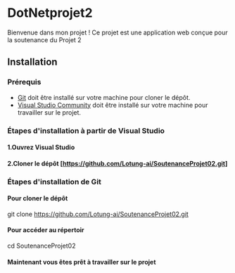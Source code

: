 # DotNetprojet2
Bienvenue dans mon projet ! Ce projet est une application web conçue pour la soutenance du Projet 2

## Installation

### Prérequis
- [Git](https://git-scm.com/downloads) doit être installé sur votre machine pour cloner le dépôt.
- [Visual Studio Community](https://visualstudio.microsoft.com/fr/downloads/) doit être installé sur votre machine pour travailler sur le projet.

### Étapes d'installation à partir de Visual Studio
#### 1.Ouvrez Visual Studio
#### 2.Cloner le dépôt [https://github.com/Lotung-ai/SoutenanceProjet02.git]

### Étapes d'installation de Git
#### Pour cloner le dépôt
git clone https://github.com/Lotung-ai/SoutenanceProjet02.git
#### Pour accéder au répertoir
cd SoutenanceProjet02
#### Maintenant vous êtes prêt à travailler sur le projet


